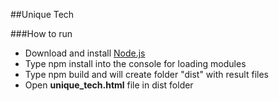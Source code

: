 ##Unique Tech

###How to run

- Download and install [Node.js](https://nodejs.org/en/) 
- Type npm install into the console for loading modules
- Type npm build and will create folder "dist" with result files
- Open **unique_tech.html** file in dist folder